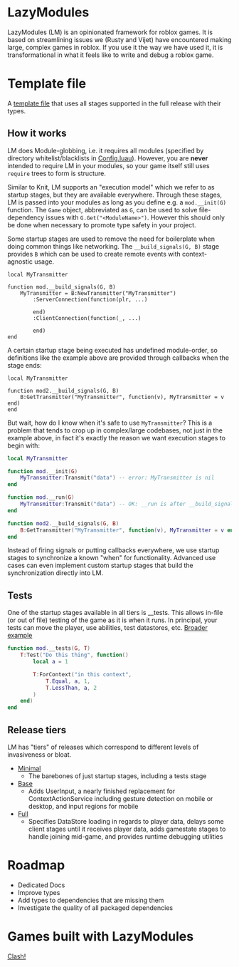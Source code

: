 # LazyModules

LazyModules (LM) is an opinionated framework for roblox games. It is based on streamlining issues we (Rusty and Vijet) have encountered making large, complex games in roblox. If you use it the way we have used it, it is transformational in what it feels like to write and debug a roblox game.

# Template file

A [template file](src/full/Modules/BaseLazyModule.luau) that uses all stages supported in the full release with their types.

## How it works

LM does Module-globbing, i.e. it requires all modules (specified by directory whitelist/blacklists in [Config.luau](src/base/Config.luau)). However, you are **never** intended to require LM in your modules, so your game itself still uses `require` trees to form is structure.

Similar to Knit, LM supports an "execution model" which we refer to as startup stages, but they are available everywhere. Through these stages, LM is passed into your modules as long as you define e.g. a `mod.__init(G)` function. The `Game` object, abbreviated as `G`, can be used to solve file-dependency issues with `G.Get("<ModuleName>")`. However this should only be done when necessary to promote type safety in your project.

Some startup stages are used to remove the need for boilerplate when doing common things like networking. The `__build_signals(G, B)` stage provides `B` which can be used to create remote events with context-agnostic usage.

```luau
local MyTransmitter

function mod.__build_signals(G, B)
	MyTransmitter = B:NewTransmitter("MyTransmitter")
		:ServerConnection(function(plr, ...)
		
		end)
		:ClientConnection(function(_, ...)
		
		end)
end
```

A certain startup stage being executed has undefined module-order, so definitions like the example above are provided through callbacks when the stage ends:

```luau
local MyTransmitter

function mod2.__build_signals(G, B)
    B:GetTransmitter("MyTransmitter", function(v), MyTransmitter = v end)
end
```

But wait, how do I know when it's safe to use `MyTransmitter`? This is a problem that tends to crop up in complex/large codebases, not just in the example above, in fact it's exactly the reason we want execution stages to begin with:

```lua
local MyTransmitter

function mod.__init(G)
	MyTransmitter:Transmit("data") -- error: MyTransmitter is nil
end

function mod.__run(G)
	MyTransmitter:Transmit("data") -- OK: __run is after __build_signals which is after __init
end

function mod2.__build_signals(G, B)
	B:GetTransmitter("MyTransmitter", function(v), MyTransmitter = v end)
end
```

Instead of firing signals or putting callbacks everywhere, we use startup stages to synchronize a known "when" for functionality. Advanced use cases can even implement custom startup stages that build the synchronization directly into LM.

## Tests

One of the startup stages available in all tiers is __tests. This allows in-file (or out of file) testing of the game as it is when it runs. In principal, your tests can move the player, use abilities, test datastores, etc. [Broader example](src/base/Lib/CircleBuffer.luau#97)

```lua
function mod.__tests(G, T)
    T:Test("Do this thing", function()
        local a = 1

        T:ForContext("in this context",
            T.Equal, a, 1,
            T.LessThan, a, 2
        )
    end)
end
```

## Release tiers
LM has "tiers" of releases which correspond to different levels of invasiveness or bloat.

* [Minimal](src/minimal/README.md)
	* The barebones of just startup stages, including a tests stage
* [Base](src/base/README.md)
	* Adds UserInput, a nearly finished replacement for ContextActionService including gesture detection on mobile or desktop, and input regions for mobile
* [Full](src/full/README.md)
    * Specifies DataStore loading in regards to player data, delays some client stages until it receives player data, adds gamestate stages to handle joining mid-game, and provides runtime debugging utilities

# Roadmap

* Dedicated Docs
* Improve types
* Add types to dependencies that are missing them
* Investigate the quality of all packaged dependencies

# Games built with LazyModules

[Clash!](https://www.roblox.com/games/8256020164/Clash)